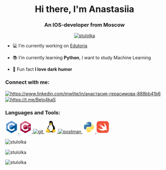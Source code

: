 <h1 align="center">Hi there, I'm Anastasiia</h1>
<h3 align="center">An IOS-developer from Moscow</h3>


<p align="center"> <a href="https://github.com/ryo-ma/github-profile-trophy"><img src="https://github-profile-trophy.vercel.app/?username=stulolka" alt="stulolka" /></a> </p>


- 💻 I’m currently working on [Edutoria](https://edutoria.ru)

- 📚 I’m currently learning **Python**, I want to study Machine Learning

- 🤪 Fun fact **I love dark humor**

<h3 align="left">Connect with me:</h3>
<p align="left">
<a href="https://linkedin.com/in/https://www.linkedin.com/mwlite/in/анастасия-герасимова-888bb41b6" target="_blank"><img target="_blank" align="center" src="https://raw.githubusercontent.com/rahuldkjain/github-profile-readme-generator/master/src/images/icons/Social/linked-in-alt.svg" alt="https://www.linkedin.com/mwlite/in/анастасия-герасимова-888bb41b6" height="30" width="40" /></a>
<a href="https://t.me/Belo4kaS" target="_blank"><img align="center" target="_blank" src="https://upload.wikimedia.org/wikipedia/commons/8/82/Telegram_logo.svg" alt="https://t.me/Belo4kaS" height="30" width="40" /></a>
</p>

<h3 align="left">Languages and Tools:</h3>
<p align="left"> <a href="https://www.cprogramming.com/" target="_blank" rel="noreferrer"> <img src="https://raw.githubusercontent.com/devicons/devicon/master/icons/c/c-original.svg" alt="c" width="40" height="40"/> </a> <a href="https://www.w3schools.com/cpp/" target="_blank" rel="noreferrer"> <img src="https://raw.githubusercontent.com/devicons/devicon/master/icons/cplusplus/cplusplus-original.svg" alt="cplusplus" width="40" height="40"/> </a> <a href="https://git-scm.com/" target="_blank" rel="noreferrer"> <img src="https://www.vectorlogo.zone/logos/git-scm/git-scm-icon.svg" alt="git" width="40" height="40"/> </a> <a href="https://www.linux.org/" target="_blank" rel="noreferrer"> <img src="https://raw.githubusercontent.com/devicons/devicon/master/icons/linux/linux-original.svg" alt="linux" width="40" height="40"/> </a> <a href="https://postman.com" target="_blank" rel="noreferrer"> <img src="https://www.vectorlogo.zone/logos/getpostman/getpostman-icon.svg" alt="postman" width="40" height="40"/> </a> <a href="https://www.python.org" target="_blank" rel="noreferrer"> <img src="https://raw.githubusercontent.com/devicons/devicon/master/icons/python/python-original.svg" alt="python" width="40" height="40"/> </a> <a href="https://developer.apple.com/swift/" target="_blank" rel="noreferrer"> <img src="https://raw.githubusercontent.com/devicons/devicon/master/icons/swift/swift-original.svg" alt="swift" width="40" height="40"/> </a> </p>

<p align="left"><img align="center" src="https://github-readme-stats.vercel.app/api/top-langs?username=stulolka&show_icons=true&locale=en&layout=compact" alt="stulolka" /></p>

<p align="left"><img align="center" src="https://github-readme-stats.vercel.app/api?username=stulolka&show_icons=true&locale=en" alt="stulolka" /></p>

<p align="left"><img align="center" src="https://github-readme-streak-stats.herokuapp.com/?user=stulolka&" alt="stulolka" /></p>
